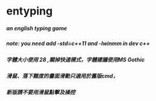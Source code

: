 # entyping
##### an english typing game 
##### note: you need add -std=c++11 and -lwinmm in dev c++
##### 字體大小使用 28 ,關掉快速模式，字體建議使用MS Gothic
##### 滑鼠、落下難度的畫面滑動只適用於舊版cmd，
##### 新版請不要用滑鼠點擊及操控
